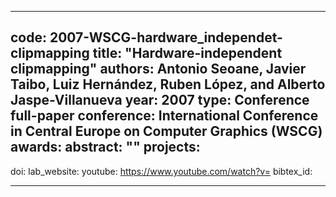 ---

code: 2007-WSCG-hardware_independet-clipmapping
title: "Hardware-independent clipmapping"
authors: Antonio Seoane, Javier Taibo, Luiz Hernández, Ruben López, and Alberto Jaspe-Villanueva
year: 2007
type: Conference full-paper
conference: International Conference in Central Europe on Computer Graphics (WSCG)
awards: 
abstract: ""
projects: 
 - 
doi: 
lab_website: 
youtube: https://www.youtube.com/watch?v=
bibtex_id: 

---
